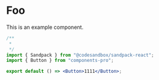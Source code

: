 # Foo

This is an example component.

```jsx
/**
 *
 */
import { Sandpack } from "@codesandbox/sandpack-react";
import { Button } from "components-pro";

export default () => <Button>1111</Button>;
```
